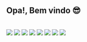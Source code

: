 ## Opa!, Bem vindo 😎

<div style="display: inline_block"><br>
    <img align="center" src="https://img.shields.io/badge/java-%23ED8B00.svg?style=for-the-badge&logo=openjdk&logoColor=white">
    <img align="center" src="https://img.shields.io/badge/mysql-4479A1.svg?style=for-the-badge&logo=mysql&logoColor=white">
    <img align="center" src="https://img.shields.io/badge/Oracle-F80000?style=for-the-badge&logo=oracle&logoColor=white">
    <img align="center" src="https://img.shields.io/badge/AWS-%23FF9900.svg?style=for-the-badge&logo=amazon-aws&logoColor=white">
    <img align="center" src="https://img.shields.io/badge/spring-%236DB33F.svg?style=for-the-badge&logo=spring&logoColor=white">
    <img align="center" src="https://img.shields.io/badge/angular-%23DD0031.svg?style=for-the-badge&logo=angular&logoColor=white">
    <img align="center" src="https://img.shields.io/badge/Apache%20Kafka-000?style=for-the-badge&logo=apachekafka">
    <img align="center" src="https://img.shields.io/badge/apache%20tomcat-%23F8DC75.svg?style=for-the-badge&logo=apache-tomcat&logoColor=black">
</div>
  
  ##
